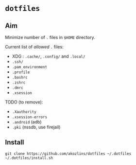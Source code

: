 # `dotfiles`

## Aim

Minimize number of `.` files in `$HOME` directory.

Current list of _allowed_ `.` files:

 - XDG : `.cache/`, `.config/` and `.local/`
 - `.ssh/`
 - `.pam_environment`
 - `.profile`
 - `.bashrc`
 - `.zshrc`
 - `.dmrc`
 - `.xsession`

TODO (to remove):

 - `.Xauthority`
 - `.xsession-errors`
 - `.android` (adb)
 - `.pki` (nssdb, use firejail)

## Install

```
git clone https://github.com/akozlins/dotfiles ~/.dotfiles
~/.dotfiles/install.sh
```
